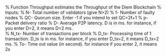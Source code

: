 % Function Throughput estimates the Throughput of the Diem Blockchain
% Inputs:
%   N- Total number of validators (give N>2)
%   f- Number of faulty nodes 
%   QC- Quorum size. Enter -1 if you intend to set QC=2f+1 
%   p- Packet delivery ratio
%   D- Average P2P latency. D is in ms. for instance, if you enter D=2, it means D=2 ms.  
%   N_tx- Number of transactions per block 
%   D_tx- Processing time of 1 transaction. D_tx is in ms. for instance, if you enter D_tx=2, it means D_tx=2 ms.
%   To- Time out value (in second). for instance if you enter 2, it means 2s

